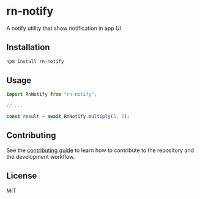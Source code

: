 # rn-notify

A notify utility that show notification in app UI

## Installation

```sh
npm install rn-notify
```

## Usage

```js
import RnNotify from "rn-notify";

// ...

const result = await RnNotify.multiply(3, 7);
```

## Contributing

See the [contributing guide](CONTRIBUTING.md) to learn how to contribute to the repository and the development workflow.

## License

MIT
